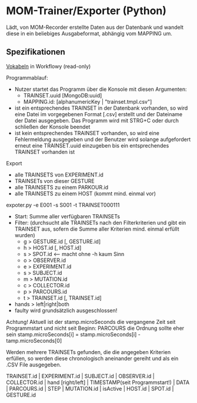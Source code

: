 # MOM-Trainer/Exporter (Python)

Lädt, von MOM-Recorder erstellte Daten aus der Datenbank und wandelt diese in ein beliebiges Ausgabeformat, abhängig vom MAPPING um.

## Spezifikationen
[Vokabeln](https://workflowy.com/s/qrLIZmQBRp) in Workflowy (read-only)

Programmablauf:
- Nutzer startet das Programm über die Konsole mit diesen Argumenten:
  - TRAINSET.uuid [MongoDB:uuid]
  - MAPPING.id: [alphanumericKey | "trainset.tmpl.csv"]
- ist ein entsprechendes TRAINSET in der Datenbank vorhanden, so wird eine Datei im vorgegebenen Format [.csv] erstellt und der Dateiname der Datei ausgegeben. Das Programm wird mit STRG+C oder durch schließen der Konsole beendet
- ist kein entsprechendes TRAINSET vorhanden, so wird eine Fehlermeldung ausgegeben und
der Benutzer wird solange aufgefordert erneut eine TRAINSET.uuid einzugeben bis ein entsprechendes TRAINSET vorhanden ist



Export
- alle TRAINSETS von EXPERIMENT.id
- TRAINSETs von dieser GESTURE
- alle TRAINSETS zu einem PARKOUR.id
- alle TRAINSETS zu einem HOST (kommt mind. einmal vor)

expoter.py -e E001 -s S001 -t TRAINSET000111


- Start: Summe aller verfügbaren TRAINSETs
- Filter: (durchsucht alle TRAINSETs nach den Filterkriterien und gibt ein TRAINSET aus, sofern die Summe aller Kriterien mind. einmal erfüllt wurden)
  - g > GESTURE.id [, GESTURE.id]
  - h > HOST.id [, HOST.id]
  - s > SPOT.id <-- macht ohne -h kaum Sinn
  - o > OBSERVER.id
  - e > EXPERIMENT.id
  - s > SUBJECT.id
  - m > MUTATION.id
  - c > COLLECTOR.id
  - p > PARCOURS.id
  - t > TRAINSET.id [, TRAINSET.id]
- hands > left|right|both
- faulty wird grundsätzlich ausgeschlossen!

Achtung!
Aktuell ist der stamp.microSeconds die vergangene Zeit seit Programmstart und nicht seit Beginn: PARCOURS
die Ordnung sollte eher sein stamp.microSeconds[i] = stamp.microSeconds[i] - tamp.microSeconds[0]

Werden mehrere TRAINSETs gefunden, die die angegeben Kriterien erfüllen, so werden diese chronologisch aneinander gereiht und als ein .CSV File ausgegeben.

TRAINSET.id | EXPERIMENT.id | SUBJECT.id | OBSERVER.id | COLLECTOR.id | hand [right/left] | TIMESTAMP(seit Programmstart!) | DATA | PARCOURS.id | STEP | MUTATION.id | isActive | HOST.id | SPOT.id | GESTURE.id
